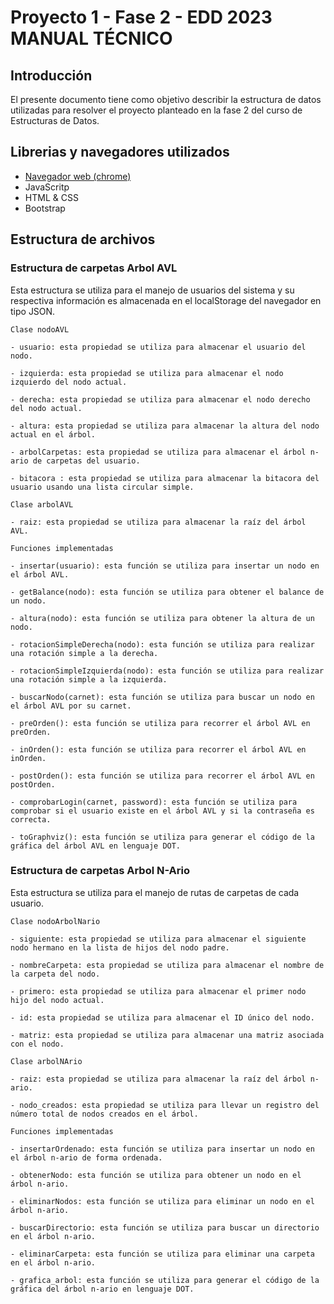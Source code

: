 # Proyecto 1 - Fase 2 - EDD 2023 MANUAL TÉCNICO

## Introducción

El presente documento tiene como objetivo describir la estructura de datos utilizadas para resolver el proyecto planteado en la fase 2 del curso de Estructuras de Datos.

## Librerias y navegadores utilizados

- [Navegador web (chrome)](https://www.google.com/intl/es-419/chrome/)
- JavaScritp
- HTML & CSS
- Bootstrap

## Estructura de archivos

### Estructura de carpetas Arbol AVL

Esta estructura se utiliza para el manejo de usuarios del sistema y su respectiva información es almacenada en el localStorage del navegador en tipo JSON.

`Clase nodoAVL`

    - usuario: esta propiedad se utiliza para almacenar el usuario del nodo.

    - izquierda: esta propiedad se utiliza para almacenar el nodo izquierdo del nodo actual.

    - derecha: esta propiedad se utiliza para almacenar el nodo derecho del nodo actual.

    - altura: esta propiedad se utiliza para almacenar la altura del nodo actual en el árbol.

    - arbolCarpetas: esta propiedad se utiliza para almacenar el árbol n-ario de carpetas del usuario.

    - bitacora : esta propiedad se utiliza para almacenar la bitacora del usuario usando una lista circular simple.

`Clase arbolAVL`

    - raiz: esta propiedad se utiliza para almacenar la raíz del árbol AVL.

`Funciones implementadas`

    - insertar(usuario): esta función se utiliza para insertar un nodo en el árbol AVL.

    - getBalance(nodo): esta función se utiliza para obtener el balance de un nodo.
    
    - altura(nodo): esta función se utiliza para obtener la altura de un nodo.

    - rotacionSimpleDerecha(nodo): esta función se utiliza para realizar una rotación simple a la derecha.

    - rotacionSimpleIzquierda(nodo): esta función se utiliza para realizar una rotación simple a la izquierda.

    - buscarNodo(carnet): esta función se utiliza para buscar un nodo en el árbol AVL por su carnet.

    - preOrden(): esta función se utiliza para recorrer el árbol AVL en preOrden.

    - inOrden(): esta función se utiliza para recorrer el árbol AVL en inOrden.

    - postOrden(): esta función se utiliza para recorrer el árbol AVL en postOrden.

    - comprobarLogin(carnet, password): esta función se utiliza para comprobar si el usuario existe en el árbol AVL y si la contraseña es correcta.

    - toGraphviz(): esta función se utiliza para generar el código de la gráfica del árbol AVL en lenguaje DOT.

### Estructura de carpetas Arbol N-Ario

Esta estructura se utiliza para el manejo de rutas de carpetas de cada usuario.

`Clase nodoArbolNario`

    - siguiente: esta propiedad se utiliza para almacenar el siguiente nodo hermano en la lista de hijos del nodo padre.

    - nombreCarpeta: esta propiedad se utiliza para almacenar el nombre de la carpeta del nodo.

    - primero: esta propiedad se utiliza para almacenar el primer nodo hijo del nodo actual.

    - id: esta propiedad se utiliza para almacenar el ID único del nodo.

    - matriz: esta propiedad se utiliza para almacenar una matriz asociada con el nodo.

`Clase arbolNArio`

    - raiz: esta propiedad se utiliza para almacenar la raíz del árbol n-ario.

    - nodo_creados: esta propiedad se utiliza para llevar un registro del número total de nodos creados en el árbol.

`Funciones implementadas`

    - insertarOrdenado: esta función se utiliza para insertar un nodo en el árbol n-ario de forma ordenada.

    - obtenerNodo: esta función se utiliza para obtener un nodo en el árbol n-ario.

    - eliminarNodos: esta función se utiliza para eliminar un nodo en el árbol n-ario.

    - buscarDirectorio: esta función se utiliza para buscar un directorio en el árbol n-ario.

    - eliminarCarpeta: esta función se utiliza para eliminar una carpeta en el árbol n-ario.
    
    - grafica_arbol: esta función se utiliza para generar el código de la gráfica del árbol n-ario en lenguaje DOT.
